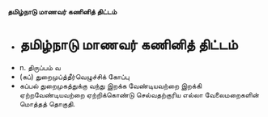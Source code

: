 **தமிழ்நாடு மாணவர் கணினித் திட்டம்**
- # தமிழ்நாடு மாணவர் கணினித் திட்டம்
- n. திருப்பம் வ
- (கப்) துறைமுப்த்தீர்வெழுச்சிக் கோப்பு
- கப்பல் துறைமுகத்துக்கு வந்து இறக்க வேண்டியவற்றை இறக்கி ஏற்றவேண்டியவற்றை ஏற்றிக்கொண்டு செல்வதற்குரிய எல்லா வேலைமறைகளின் மொத்தத் தொகுதி.

